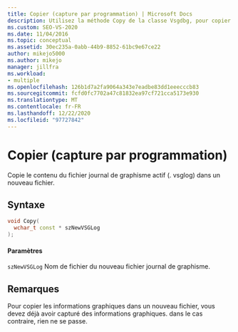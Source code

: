 ```yaml
---
title: Copier (capture par programmation) | Microsoft Docs
description: Utilisez la méthode Copy de la classe Vsgdbg, pour copier le contenu du fichier journal Graphics (. vsglog) actif dans un nouveau fichier.
ms.custom: SEO-VS-2020
ms.date: 11/04/2016
ms.topic: conceptual
ms.assetid: 30ec235a-0abb-44b9-8852-61bc9e67ce22
author: mikejo5000
ms.author: mikejo
manager: jillfra
ms.workload:
- multiple
ms.openlocfilehash: 126b1d7a2fa9064a343e7eadbe83dd1eeecccb83
ms.sourcegitcommit: fcfd0fc7702a47c81832ea97cf721cca5173e930
ms.translationtype: MT
ms.contentlocale: fr-FR
ms.lasthandoff: 12/22/2020
ms.locfileid: "97727842"
---
```

# <a name="copy-programmatic-capture"></a>Copier (capture par programmation)
Copie le contenu du fichier journal de graphisme actif (. vsglog) dans un nouveau fichier.

## <a name="syntax"></a>Syntaxe

```C++
void Copy(
  wchar_t const * szNewVSGLog
);
```

#### <a name="parameters"></a>Paramètres
 `szNewVSGLog` Nom de fichier du nouveau fichier journal de graphisme.

## <a name="remarks"></a>Remarques
 Pour copier les informations graphiques dans un nouveau fichier, vous devez déjà avoir capturé des informations graphiques. dans le cas contraire, rien ne se passe.